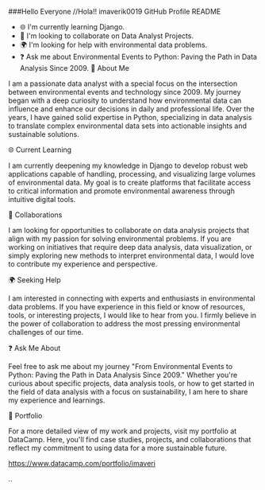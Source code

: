 ###Hello Everyone //Hola!!
imaverik0019
GitHub Profile README

- 🌐 I'm currently learning Django.
- 🤝 I'm looking to collaborate on Data Analyst Projects.
- 🌍 I'm looking for help with environmental data problems.
- ❓ Ask me about Environmental Events to Python: Paving the Path in Data Analysis Since 2009.
🌱 About Me

I am a passionate data analyst with a special focus on the intersection between environmental events and technology since 2009. My journey began with a deep curiosity to understand how environmental data can influence and enhance our decisions in daily and professional life. Over the years, I have gained solid expertise in Python, specializing in data analysis to translate complex environmental data sets into actionable insights and sustainable solutions.

🌐 Current Learning

I am currently deepening my knowledge in Django to develop robust web applications capable of handling, processing, and visualizing large volumes of environmental data. My goal is to create platforms that facilitate access to critical information and promote environmental awareness through intuitive digital tools.

🤝 Collaborations

I am looking for opportunities to collaborate on data analysis projects that align with my passion for solving environmental problems. If you are working on initiatives that require deep data analysis, data visualization, or simply exploring new methods to interpret environmental data, I would love to contribute my experience and perspective.

🌍 Seeking Help

I am interested in connecting with experts and enthusiasts in environmental data problems. If you have experience in this field or know of resources, tools, or interesting projects, I would like to hear from you. I firmly believe in the power of collaboration to address the most pressing environmental challenges of our time.

❓ Ask Me About

Feel free to ask me about my journey "From Environmental Events to Python: Paving the Path in Data Analysis Since 2009." Whether you're curious about specific projects, data analysis tools, or how to get started in the field of data analysis with a focus on sustainability, I am here to share my experience and learnings.

🔗 Portfolio

For a more detailed view of my work and projects, visit my portfolio at DataCamp. Here, you'll find case studies, projects, and collaborations that reflect my commitment to using data for a more sustainable future.

   https://www.datacamp.com/portfolio/imaveri

..
